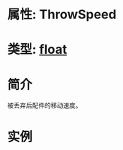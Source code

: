 # 属性: ThrowSpeed
# 类型: [float](../../float.md)
# 简介
<!-- START ShortDesc -->
被丢弃后配件的移动速度。
<!-- END ShortDesc -->


<!-- START Desc -->

<!-- END Desc -->

# 实例
<!-- START SAMPLE -->

<!-- END SAMPLE -->

		 